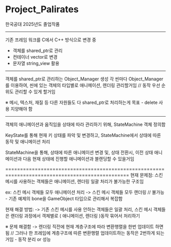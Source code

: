 # Project_Palirates
한국공대 2025년도 졸업작품

------------------------------------------------------------------------------------------------
기존 프레임 워크를 C에서 C++ 방식으로 변경 중
- 객체를 shared_ptr로 관리
- 컨테이너 vector로 변경
- 문자열 string_view 활용

------------------------------------------------------------------------------------------------
객체를 shared_ptr로 관리하는 Object_Manager 생성
각 씬마다 Object_Manager를 이용하여, 씬에 있는 객체의 타입별로 애니메이션, 렌더링 관리할거임 // 동작 우선 순위도 관리할 수 있게 할거임

※ 메시, 텍스처, 재질 등 다른 자원들도 다 shared_ptr로 처리하는게 목표 - delete 사용 지양해야 함

------------------------------------------------------------------------------------------------
객체의 애니메이션과 움직임을 상태에 따라 관리하기 위해, StateMachine 객체 정의함

KeyState를 통해 현재 키 상태를 파악 및 변경하고,  StateMachine에서 상태에 따른 동작 및 애니메이션 처리

StateMachine을 통해, 상태에 따른 애니메이션 변경 및, 상태 전환시, 이전 상태 애니메이션과  다음 현재 상태에 진행할 애니메이션과 블랜딩할 수 있을거임



================================================================================================
현재 문제점:
스킨 메시를 사용하는 객체들은 애니메이션, 렌더링 일괄 처리가 불가능한 구조임

ex:
스킨 메시 객체들 모두 애니메이션 처리 -> 스킨 메시 객체들 모두 랜더링 // 불가능 - 기존 예제의 bone을 GameObject 타입으로 관리해서 복잡함

현재 해결 방법:
-> 기존 스킨 메시를 사용 안하는 객체들은 일괄 처리, 스킨 메시 객체들은 랜더링 과정에서 객체별로 ( 애니메이션, 렌더링 )동작 묶어서 처리하기

※ 문제 해결함
-> 렌더링 직전에 현재 계층구조에 따라 변환행렬을 한번 업데이트 하면 됨 
// 그러나 한 프레임에 계층구조에 따른 변환행렬 업데이트하는 동작은 2번하게 되는거임 - 동작 분리 or 성능